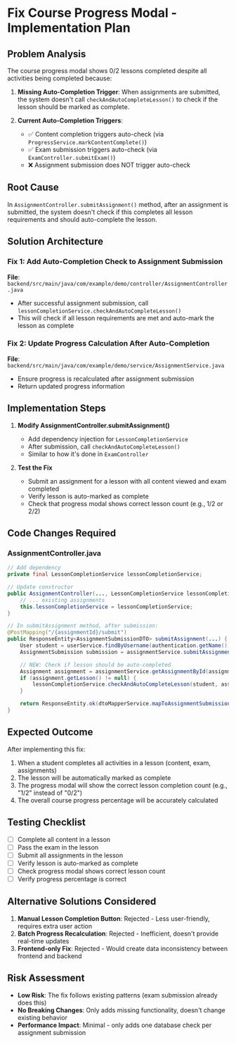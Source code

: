 # Fix Course Progress Modal - Implementation Plan

## Problem Analysis

The course progress modal shows 0/2 lessons completed despite all activities being completed because:

1. **Missing Auto-Completion Trigger**: When assignments are submitted, the system doesn't call `checkAndAutoCompleteLesson()` to check if the lesson should be marked as complete.

2. **Current Auto-Completion Triggers**:
   - ✅ Content completion triggers auto-check (via `ProgressService.markContentComplete()`)
   - ✅ Exam submission triggers auto-check (via `ExamController.submitExam()`)
   - ❌ Assignment submission does NOT trigger auto-check

## Root Cause

In `AssignmentController.submitAssignment()` method, after an assignment is submitted, the system doesn't check if this completes all lesson requirements and should auto-complete the lesson.

## Solution Architecture

### Fix 1: Add Auto-Completion Check to Assignment Submission
**File**: `backend/src/main/java/com/example/demo/controller/AssignmentController.java`
- After successful assignment submission, call `lessonCompletionService.checkAndAutoCompleteLesson()`
- This will check if all lesson requirements are met and auto-mark the lesson as complete

### Fix 2: Update Progress Calculation After Auto-Completion
**File**: `backend/src/main/java/com/example/demo/service/AssignmentService.java`
- Ensure progress is recalculated after assignment submission
- Return updated progress information

## Implementation Steps

1. **Modify AssignmentController.submitAssignment()**
   - Add dependency injection for `LessonCompletionService`
   - After submission, call `checkAndAutoCompleteLesson()`
   - Similar to how it's done in `ExamController`

2. **Test the Fix**
   - Submit an assignment for a lesson with all content viewed and exam completed
   - Verify lesson is auto-marked as complete
   - Check that progress modal shows correct lesson count (e.g., 1/2 or 2/2)

## Code Changes Required

### AssignmentController.java
```java
// Add dependency
private final LessonCompletionService lessonCompletionService;

// Update constructor
public AssignmentController(..., LessonCompletionService lessonCompletionService) {
    // ... existing assignments
    this.lessonCompletionService = lessonCompletionService;
}

// In submitAssignment method, after submission:
@PostMapping("/{assignmentId}/submit")
public ResponseEntity<AssignmentSubmissionDTO> submitAssignment(...) {
    User student = userService.findByUsername(authentication.getName());
    AssignmentSubmission submission = assignmentService.submitAssignment(assignmentId, student, file, comment);

    // NEW: Check if lesson should be auto-completed
    Assignment assignment = assignmentService.getAssignmentById(assignmentId);
    if (assignment.getLesson() != null) {
        lessonCompletionService.checkAndAutoCompleteLesson(student, assignment.getLesson());
    }

    return ResponseEntity.ok(dtoMapperService.mapToAssignmentSubmissionDTO(submission));
}
```

## Expected Outcome

After implementing this fix:
1. When a student completes all activities in a lesson (content, exam, assignments)
2. The lesson will be automatically marked as complete
3. The progress modal will show the correct lesson completion count (e.g., "1/2" instead of "0/2")
4. The overall course progress percentage will be accurately calculated

## Testing Checklist

- [ ] Complete all content in a lesson
- [ ] Pass the exam in the lesson
- [ ] Submit all assignments in the lesson
- [ ] Verify lesson is auto-marked as complete
- [ ] Check progress modal shows correct lesson count
- [ ] Verify progress percentage is correct

## Alternative Solutions Considered

1. **Manual Lesson Completion Button**: Rejected - Less user-friendly, requires extra user action
2. **Batch Progress Recalculation**: Rejected - Inefficient, doesn't provide real-time updates
3. **Frontend-only Fix**: Rejected - Would create data inconsistency between frontend and backend

## Risk Assessment

- **Low Risk**: The fix follows existing patterns (exam submission already does this)
- **No Breaking Changes**: Only adds missing functionality, doesn't change existing behavior
- **Performance Impact**: Minimal - only adds one database check per assignment submission